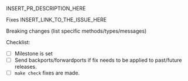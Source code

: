 <!--
Contributing to Hazelcast and looking for a challenge? Why don't you check out our open positions?

https://hazelcast.bamboohr.com/jobs
-->

INSERT_PR_DESCRIPTION_HERE

Fixes INSERT_LINK_TO_THE_ISSUE_HERE

Breaking changes (list specific methods/types/messages)

Checklist:
- [ ] Milestone is set
- [ ] Send backports/forwardports if fix needs to be applied to past/future releases.
- [ ] `make check` fixes are made.